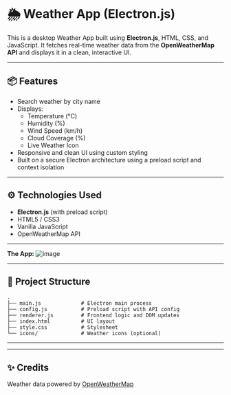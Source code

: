 # 🌦️ Weather App (Electron.js)

This is a desktop Weather App built using **Electron.js**, HTML, CSS, and JavaScript. It fetches real-time weather data from the **OpenWeatherMap API** and displays it in a clean, interactive UI.

---

## 📦 Features

- Search weather by city name
- Displays:
  - Temperature (°C)
  - Humidity (%)
  - Wind Speed (km/h)
  - Cloud Coverage (%)
  - Live Weather Icon
- Responsive and clean UI using custom styling
- Built on a secure Electron architecture using a preload script and context isolation

---

## ⚙️ Technologies Used

- **Electron.js** (with preload script)
- HTML5 / CSS3
- Vanilla JavaScript
- OpenWeatherMap API

---
**The App:**
![image](https://github.com/user-attachments/assets/a2d54bf2-4810-4caf-a846-329c7a882354)

---

## 📁 Project Structure

```
.
├── main.js             # Electron main process
├── config.js           # Preload script with API config
├── renderer.js         # Frontend logic and DOM updates
├── index.html          # UI layout
├── style.css           # Stylesheet
└── icons/              # Weather icons (optional)
```

---

---

## ✨ Credits

Weather data powered by [OpenWeatherMap](https://openweathermap.org/)
